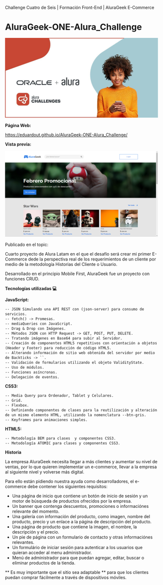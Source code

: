 Challenge Cuatro de Seis | Formación Front-End | AluraGeek E-Commerce

# AluraGeek-ONE-Alura_Challenge
![Challenge Alura Latam + Oracle](https://raw.githubusercontent.com/EduardoUT/AluraGeek-ONE-Alura_Challenge/master/assets/img/readme/challengeImage.jpg)


**Página Web:** 

https://eduardout.github.io/AluraGeek-ONE-Alura_Challenge/

**Vista previa:**

![Vista previa de AluraGeek E-Commerce](https://raw.githubusercontent.com/EduardoUT/AluraGeek-ONE-Alura_Challenge/master/assets/img/readme/AluraGeek.PNG)

Publicado en el topic:

Cuarto proyecto de Alura Latam en el que el desafío será crear mi primer E-Commerce
dede la perspectiva real de los requerimientos de un cliente por medio de la
metodología Historias del Cliente o Usuario.

Desarrollado en el principio Mobile First, AluraGeek fue un proyecto con funciones CRUD.

**Tecnologías utilizadas :computer:**
  
**JavaScript:**
   
    -- JSON Simulando una API REST con (json-server) para consumo de servicios.
    -- fetch() -> Promesas.
    -- mediaQueries con JavaScript.
    -- Drag & Drop con Imágenes.
    -- Métodos JSON con HTTP Request -> GET, POST, PUT, DELETE.
    -- Tratando imágenes en Base64 para subir al Servidor.
    -- Creación de componentes HTML5 repetitivos con orientación a objetos (Header y Footer) para reducción de código HTML5.
    -- Alterando información de sitio web obtenida del servidor por medio de Backticks -> ``.
    -- Validación de formularios utilizando el objeto ValidityState.
    -- Uso de módulos.
    -- Funciones asíncronas.
    -- Delegación de eventos.
  
**CSS3:**
  
    -- Media Query para Ordenador, Tablet y Celulares.
    -- Grid.
    -- Flexbox.
    -- Definiendo componentes de clases para la reutilización y alteración de un mismo elemento HTML, utilizando la nomenclatura --btn-gris. 
    -- Keyframes para animaciones simples.
    
**HTML5:**
  
    -- Metodología BEM para clases  y componentes CSS3.
    -- Metodología ATOMIC para clases y componentes CSS3.
   
**Historia**

La empresa AluraGeek necesita llegar a más clientes y aumentar su nivel de ventas, por lo que quieren implementar un e-commerce, llevar a la empresa al siguiente nivel y volverse más digital.

Para ello están pidiendo nuestra ayuda como desarrolladores, el e-commerce debe contener los siguientes requisitos:
- Una página de inicio que contiene un botón de inicio de sesión y un motor de búsqueda de productos ofrecidos por la empresa.
- Un banner que contenga descuentos, promociones o informaciónes relevante del momento.
- Una galería con información del producto, como imagen, nombre del producto, precio y un enlace a la página de descripción del producto.
- Una página de producto que contiene la imagen, el nombre, la descripción y el precio.
- Un pie de página con un formulario de contacto y otras informaciónes relevantes.
- Un formulário de iniciar sesión para autenticar a los usuarios que quieran acceder al menu administrador. 
- Menú de administrador para que puedan agregar, editar, buscar o eliminar productos de la tienda.

** Es muy importante que el sitio sea adaptable ** para que los clientes puedan comprar fácilmente a través de dispositivos móviles.
